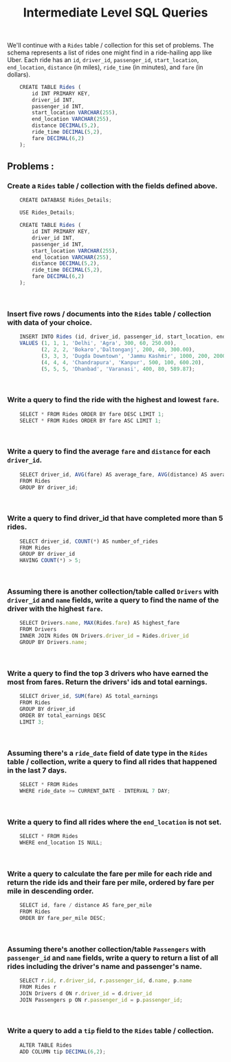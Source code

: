 <h1 align="center">Intermediate Level SQL Queries</h1>

<br>

We'll continue with a `Rides` table / collection for this set of problems. The schema represents a list of rides one might find in a ride-hailing app like Uber. Each ride has an `id`, `driver_id`, `passenger_id`, `start_location`, `end_location`, `distance` (in miles), `ride_time` (in minutes), and `fare` (in dollars).

```js
    CREATE TABLE Rides (
        id INT PRIMARY KEY,
        driver_id INT,
        passenger_id INT,
        start_location VARCHAR(255),
        end_location VARCHAR(255),
        distance DECIMAL(5,2),
        ride_time DECIMAL(5,2),
        fare DECIMAL(6,2)
    );
```

## Problems : 

### Create a `Rides` table / collection with the fields defined above.

```js
    CREATE DATABASE Rides_Details;

    USE Rides_Details;

    CREATE TABLE Rides (
        id INT PRIMARY KEY,
        driver_id INT,
        passenger_id INT,
        start_location VARCHAR(255),
        end_location VARCHAR(255),
        distance DECIMAL(5,2),
        ride_time DECIMAL(5,2),
        fare DECIMAL(6,2)
    );
```

<br>

### Insert five rows / documents into the `Rides` table / collection with data of your choice.

```js
    INSERT INTO Rides (id, driver_id, passenger_id, start_location, end_location, distance, ride_time, fare)
    VALUES (1, 1, 1, 'Delhi', 'Agra', 300, 60, 250.00),
           (2, 2, 2, 'Bokaro','Daltonganj', 200, 40, 300.00),
           (3, 3, 3, 'Dugda Downtown', 'Jammu Kashmir', 1000, 200, 2000.85),
           (4, 4, 4, 'Chandrapura', 'Kanpur', 500, 100, 600.20),
           (5, 5, 5, 'Dhanbad', 'Varanasi', 400, 80, 589.87);
```

<br>

### Write a query to find the ride with the highest and lowest `fare`.

```js
    SELECT * FROM Rides ORDER BY fare DESC LIMIT 1;
    SELECT * FROM Rides ORDER BY fare ASC LIMIT 1;
```

<br>

###  Write a query to find the average `fare` and `distance` for each `driver_id`.

```js
    SELECT driver_id, AVG(fare) AS average_fare, AVG(distance) AS average_distance
    FROM Rides
    GROUP BY driver_id;
```

<br>

### Write a query to find driver_id that have completed more than 5 rides.

```js
    SELECT driver_id, COUNT(*) AS number_of_rides
    FROM Rides
    GROUP BY driver_id
    HAVING COUNT(*) > 5;
```

<br>

### Assuming there is another collection/table called `Drivers` with `driver_id` and `name` fields, write a query to find the name of the driver with the highest `fare`.

```js
    SELECT Drivers.name, MAX(Rides.fare) AS highest_fare
    FROM Drivers
    INNER JOIN Rides ON Drivers.driver_id = Rides.driver_id
    GROUP BY Drivers.name;

```

<br>

### Write a query to find the top 3 drivers who have earned the most from fares. Return the drivers' ids and total earnings.

```js
    SELECT driver_id, SUM(fare) AS total_earnings
    FROM Rides
    GROUP BY driver_id
    ORDER BY total_earnings DESC
    LIMIT 3;
```

<br>

###  Assuming there's a `ride_date` field of date type in the `Rides` table / collection, write a query to find all rides that happened in the last 7 days.

```js
    SELECT * FROM Rides
    WHERE ride_date >= CURRENT_DATE - INTERVAL 7 DAY;
```

<br>

### Write a query to find all rides where the `end_location` is not set.

```js
    SELECT * FROM Rides
    WHERE end_location IS NULL;
```

<br>

### Write a query to calculate the fare per mile for each ride and return the ride ids and their fare per mile, ordered by fare per mile in descending order.

```js
    SELECT id, fare / distance AS fare_per_mile
    FROM Rides
    ORDER BY fare_per_mile DESC;
```

<br>

###  Assuming there's another collection/table `Passengers` with `passenger_id` and `name` fields, write a query to return a list of all rides including the driver's name and passenger's name.

```js
    SELECT r.id, r.driver_id, r.passenger_id, d.name, p.name 
    FROM Rides r
    JOIN Drivers d ON r.driver_id = d.driver_id
    JOIN Passengers p ON r.passenger_id = p.passenger_id;
```

<br>

###  Write a query to add a `tip` field to the `Rides` table / collection.

```js
    ALTER TABLE Rides
    ADD COLUMN tip DECIMAL(6,2);
```